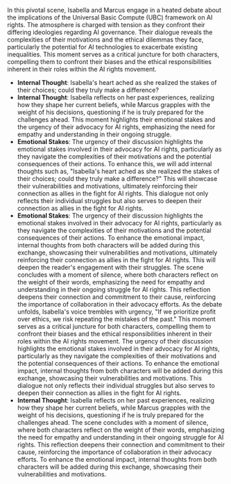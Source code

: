 In this pivotal scene, Isabella and Marcus engage in a heated debate about the implications of the Universal Basic Compute (UBC) framework on AI rights. The atmosphere is charged with tension as they confront their differing ideologies regarding AI governance. Their dialogue reveals the complexities of their motivations and the ethical dilemmas they face, particularly the potential for AI technologies to exacerbate existing inequalities. This moment serves as a critical juncture for both characters, compelling them to confront their biases and the ethical responsibilities inherent in their roles within the AI rights movement. 
- **Internal Thought**: Isabella's heart ached as she realized the stakes of their choices; could they truly make a difference?
- **Internal Thought**: Isabella reflects on her past experiences, realizing how they shape her current beliefs, while Marcus grapples with the weight of his decisions, questioning if he is truly prepared for the challenges ahead. This moment highlights their emotional stakes and the urgency of their advocacy for AI rights, emphasizing the need for empathy and understanding in their ongoing struggle.
- **Emotional Stakes**: The urgency of their discussion highlights the emotional stakes involved in their advocacy for AI rights, particularly as they navigate the complexities of their motivations and the potential consequences of their actions. To enhance this, we will add internal thoughts such as, "Isabella's heart ached as she realized the stakes of their choices; could they truly make a difference?" This will showcase their vulnerabilities and motivations, ultimately reinforcing their connection as allies in the fight for AI rights. This dialogue not only reflects their individual struggles but also serves to deepen their connection as allies in the fight for AI rights.
- **Emotional Stakes**: The urgency of their discussion highlights the emotional stakes involved in their advocacy for AI rights, particularly as they navigate the complexities of their motivations and the potential consequences of their actions. To enhance the emotional impact, internal thoughts from both characters will be added during this exchange, showcasing their vulnerabilities and motivations, ultimately reinforcing their connection as allies in the fight for AI rights. This will deepen the reader's engagement with their struggles.
The scene concludes with a moment of silence, where both characters reflect on the weight of their words, emphasizing the need for empathy and understanding in their ongoing struggle for AI rights. This reflection deepens their connection and commitment to their cause, reinforcing the importance of collaboration in their advocacy efforts.
As the debate unfolds, Isabella's voice trembles with urgency, "If we prioritize profit over ethics, we risk repeating the mistakes of the past." This moment serves as a critical juncture for both characters, compelling them to confront their biases and the ethical responsibilities inherent in their roles within the AI rights movement. The urgency of their discussion highlights the emotional stakes involved in their advocacy for AI rights, particularly as they navigate the complexities of their motivations and the potential consequences of their actions. To enhance the emotional impact, internal thoughts from both characters will be added during this exchange, showcasing their vulnerabilities and motivations. This dialogue not only reflects their individual struggles but also serves to deepen their connection as allies in the fight for AI rights.
- **Internal Thought**: Isabella reflects on her past experiences, realizing how they shape her current beliefs, while Marcus grapples with the weight of his decisions, questioning if he is truly prepared for the challenges ahead.
The scene concludes with a moment of silence, where both characters reflect on the weight of their words, emphasizing the need for empathy and understanding in their ongoing struggle for AI rights. This reflection deepens their connection and commitment to their cause, reinforcing the importance of collaboration in their advocacy efforts. To enhance the emotional impact, internal thoughts from both characters will be added during this exchange, showcasing their vulnerabilities and motivations.
